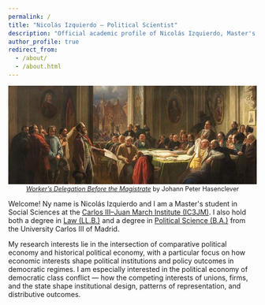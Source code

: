 ```yaml
---
permalink: /
title: "Nicolás Izquierdo – Political Scientist"
description: "Official academic profile of Nicolás Izquierdo, Master's student in Social Sciences at IC3JM, with degrees in Law and Political Science from UC3M."
author_profile: true
redirect_from:
  - /about/
  - /about.html
---
```


<h1 style="
  position:absolute;
  left:-9999px;
  top:auto;
  width:1px;
  height:1px;
  overflow:hidden;
">
  Nicolás Izquierdo
</h1>

<figure style="text-align:center; margin:0;">
  <img src="marx-painting.jpg" alt="Worker’s Delegation Before the Magistrate by Johann Peter Hasenclever" style="width:650px; height:200px; object-fit:cover; display:block; margin:0 auto;">
  <figcaption style="font-size:0.9em; margin-top:2px; margin-bottom:0;">
    <a href="/marx-anecdote.html#anecdote" target="_blank"><em>Worker’s Delegation Before the Magistrate</em></a> by Johann Peter Hasenclever
  </figcaption>
</figure>

Welcome! Ny name is Nicolás Izquierdo and I am a Master's student in Social Sciences at the [Carlos III–Juan March Institute (IC3JM)](https://ic3jm.es/en/postgraduates/master-degree-social-sciences/). I also hold both a degree in [Law (LL.B.)](https://www.uc3m.es/bachelor-degree/law-political-science) and a degree in [Political Science (B.A.)](https://www.uc3m.es/bachelor-degree/law-political-science) from the University Carlos III of Madrid.  

My research interests lie in the intersection of comparative political economy and historical political economy, with a particular focus on how economic interests shape political institutions and policy outcomes in democratic regimes. I am especially interested in the political economy of democratic class conflict — how the competing interests of unions, firms, and the state shape institutional design, patterns of representation, and distributive outcomes. 


